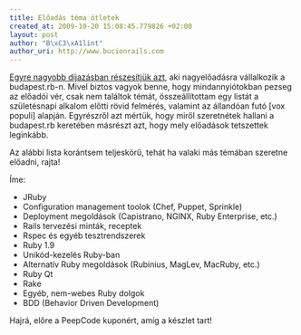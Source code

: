 ```yaml
--- 
title: Előadás téma ötletek
created_at: 2009-10-20 15:08:45.779826 +02:00
layout: post
author: "B\xC3\xA1lint"
author_uri: http://www.bucionrails.com
---
```

[Egyre nagyobb díjazásban részesítjük azt][1], aki nagyelőadásra vállalkozik a budapest.rb-n. Mivel biztos vagyok benne, hogy mindannyiótokban pezseg az előadói vér, csak nem találtok témát, összeállítottam egy listát a születésnapi alkalom előtti rövid felmérés, valamint az állandóan futó [vox populi] alapján. Egyrészről azt mértük, hogy miről szeretnétek hallani a budapest.rb keretében másrészt azt, hogy mely előadások tetszettek leginkább. 

Az alábbi lista korántsem teljeskörű, tehát ha valaki más témában szeretne előadni, rajta!

Íme:

* JRuby
* Configuration management toolok (Chef, Puppet, Sprinkle)
* Deployment megoldások (Capistrano, NGINX, Ruby Enterprise, etc.)
* Rails tervezési minták, receptek
* Rspec és egyéb tesztrendszerek
* Ruby 1.9
* Unikód-kezelés Ruby-ban
* Alternatív Ruby megoldások (Rubinius, MagLev, MacRuby, etc.)
* Ruby Qt
* Rake
* Egyéb, nem-webes Ruby dolgok
* BDD (Behavior Driven Development)

Hajrá, előre a PeepCode kuponért, amíg a készlet tart!

[1]: http://ruby.meetup.hu/blog/2009/10/19/peepcode-kupon-eloadasert.html
[2]: http://bprb.uservoice.com/pages/10625-general?utm_campaign=Widgets&utm_content=top3-widget&utm_medium=widget&utm_source=bprb.uservoice.com